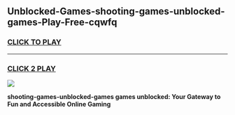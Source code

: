 
## Unblocked-Games-shooting-games-unblocked-games-Play-Free-cqwfq
<h3>
<a href="https://premium76.site?title=shooting-games-unblocked-games&ref=17A">CLICK TO PLAY</a></h3>
<hr>

<h3>
<a href="https://premium76.site?title=shooting-games-unblocked-games&ref=17A">CLICK 2 PLAY</a>
  
</h3>

<a href="https://premium76.site?title=shooting-games-unblocked-games&ref=17A"><img src="https://clearcache.store/games.png"></a>


**shooting-games-unblocked-games games unblocked: Your Gateway to Fun and Accessible Online Gaming**
